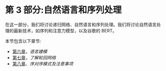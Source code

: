 <title>Section 3: Natural Language and Sequence Processing</title> <link rel="stylesheet" href="css/style.css" type="text/css"> 

# 第 3 部分:自然语言和序列处理

在这一部分，我们将讨论递归网络、自然语言和序列处理。我们将讨论自然语言处理的最新技术，如序列和注意力模型，以及谷歌的 BERT。

本节包含以下章节:

*   [第六章](fe6a42c9-f18e-4c2b-9a82-99ec53e727ca.xhtml)，*语言建模*
*   [第七章](379a4f7b-48da-40f2-99d6-ee57a7a5dcca.xhtml)，*了解轮回网络*
*   [第八章](0a021de6-b007-49bf-80e9-b7f6a72cbba7.xhtml)、*序对序模式及注意事项*